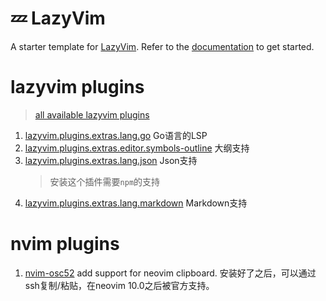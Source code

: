 # 💤 LazyVim

A starter template for [LazyVim](https://github.com/LazyVim/LazyVim).
Refer to the [documentation](https://lazyvim.github.io/installation) to get started.

# lazyvim plugins

> [all available lazyvim plugins](https://www.lazyvim.org/plugins)

1. [lazyvim.plugins.extras.lang.go](https://www.lazyvim.org/extras/lang/go) Go语言的LSP
2. [lazyvim.plugins.extras.editor.symbols-outline](https://www.lazyvim.org/extras/editor/symbols-outline) 大纲支持
3. [lazyvim.plugins.extras.lang.json](https://www.lazyvim.org/extras/lang/json) Json支持
    > 安装这个插件需要`npm`的支持
4. [lazyvim.plugins.extras.lang.markdown](https://www.lazyvim.org/extras/lang/markdown) Markdown支持

# nvim plugins

1. [nvim-osc52](https://github.com/ojroques/nvim-osc52) add support for neovim clipboard. 安装好了之后，可以通过ssh复制/粘贴，在neovim 10.0之后被官方支持。
